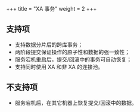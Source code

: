 +++
title = "XA 事务"
weight = 2
+++

## 支持项

* 支持数据分片后的跨库事务；
* 两阶段提交保证操作的原子性和数据的强一致性；
* 服务宕机重启后，提交/回滚中的事务可自动恢复；
* 支持同时使用 XA 和非 XA 的连接池。

## 不支持项

* 服务宕机后，在其它机器上恢复提交/回滚中的数据。
